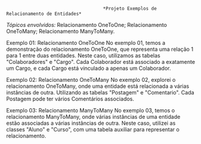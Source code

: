                                         *Projeto Exemplos de Relacionamento de Entidades*

*Tópicos envolvidos:*
Relacionamento OneToOne;
Relacionamento OneToMany;
Relacionamento ManyToMany.

Exemplo 01: Relacionamento OneToOne
No exemplo 01, temos a demonstração do relacionamento OneToOne, que representa uma relação 1 para 1 entre duas entidades. 
Neste caso, utilizamos as tabelas "Colaboradores" e "Cargo". Cada Colaborador está associado a exatamente um Cargo, 
e cada Cargo está vinculado a apenas um Colaborador.


Exemplo 02: Relacionamento OneToMany
No exemplo 02, explorei o relacionamento OneToMany, onde uma entidade está relacionada a várias instâncias de outra. 
Utilizando as tabelas "Postagem" e "Comentario". Cada Postagem pode ter vários Comentários associados.


Exemplo 03: Relacionamento ManyToMany
No exemplo 03, temos o relacionamento ManyToMany, onde várias instâncias de uma entidade estão associadas a várias
instâncias de outra. Neste caso, utilizei as classes "Aluno" e "Curso", com uma tabela auxiliar para representar o relacionamento.
